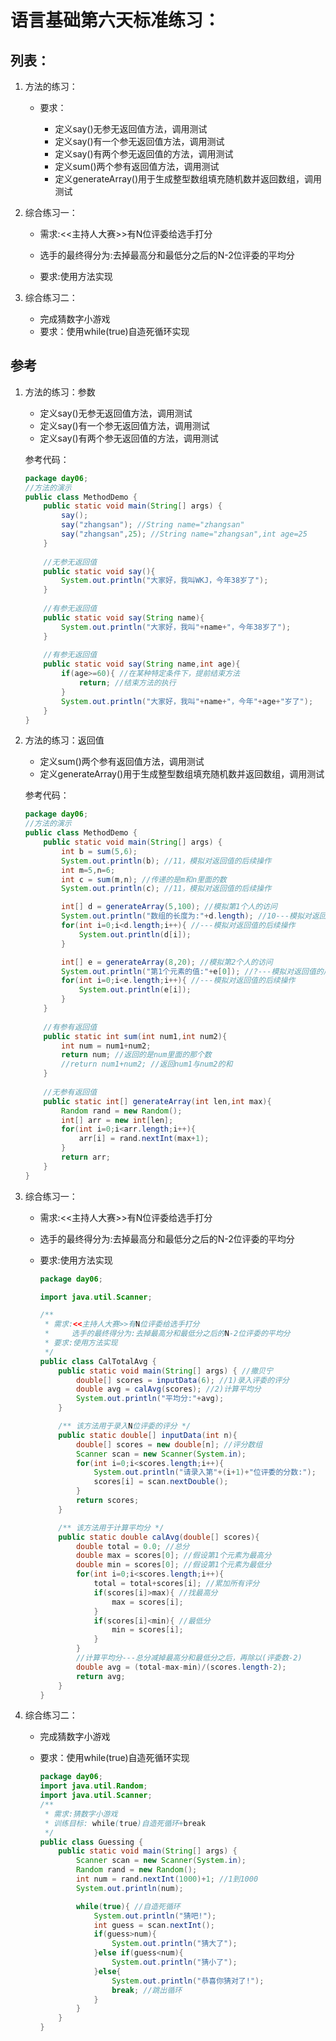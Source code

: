# 语言基础第六天标准练习：

## 列表：

1. 方法的练习：

   - 要求：

     - 定义say()无参无返回值方法，调用测试
     - 定义say()有一个参无返回值方法，调用测试
     - 定义say()有两个参无返回值的方法，调用测试
     - 定义sum()两个参有返回值方法，调用测试
     - 定义generateArray()用于生成整型数组填充随机数并返回数组，调用测试

2. 综合练习一：

   - 需求:<<主持人大赛>>有N位评委给选手打分

   - 选手的最终得分为:去掉最高分和最低分之后的N-2位评委的平均分
   - 要求:使用方法实现

3. 综合练习二：

   - 完成猜数字小游戏
   - 要求：使用while(true)自造死循环实现


## 参考

1. 方法的练习：参数

   - 定义say()无参无返回值方法，调用测试
   - 定义say()有一个参无返回值方法，调用测试
   - 定义say()有两个参无返回值的方法，调用测试

   参考代码：

   ```java
   package day06;
   //方法的演示
   public class MethodDemo {
       public static void main(String[] args) {
           say();
           say("zhangsan"); //String name="zhangsan"
           say("zhangsan",25); //String name="zhangsan",int age=25
       }
       
       //无参无返回值
       public static void say(){
           System.out.println("大家好，我叫WKJ，今年38岁了");
       }
       
       //有参无返回值
       public static void say(String name){
           System.out.println("大家好，我叫"+name+"，今年38岁了");
       }
       
       //有参无返回值
       public static void say(String name,int age){
           if(age>=60){ //在某种特定条件下，提前结束方法
               return; //结束方法的执行
           }
           System.out.println("大家好，我叫"+name+"，今年"+age+"岁了");
       }
   }
   ```

2. 方法的练习：返回值

   - 定义sum()两个参有返回值方法，调用测试
   - 定义generateArray()用于生成整型数组填充随机数并返回数组，调用测试

   参考代码：

   ```java
   package day06;
   //方法的演示
   public class MethodDemo {
       public static void main(String[] args) {
           int b = sum(5,6);
           System.out.println(b); //11，模拟对返回值的后续操作
           int m=5,n=6;
           int c = sum(m,n); //传递的是m和n里面的数
           System.out.println(c); //11，模拟对返回值的后续操作
   
           int[] d = generateArray(5,100); //模拟第1个人的访问
           System.out.println("数组的长度为:"+d.length); //10---模拟对返回值的后续操作
           for(int i=0;i<d.length;i++){ //---模拟对返回值的后续操作
               System.out.println(d[i]);
           }
   
           int[] e = generateArray(8,20); //模拟第2个人的访问
           System.out.println("第1个元素的值:"+e[0]); //?---模拟对返回值的后续操作
           for(int i=0;i<e.length;i++){ //---模拟对返回值的后续操作
               System.out.println(e[i]);
           }
       }
       
       //有参有返回值
       public static int sum(int num1,int num2){
           int num = num1+num2;
           return num; //返回的是num里面的那个数
           //return num1+num2; //返回num1与num2的和
       }
       
       //无参有返回值
       public static int[] generateArray(int len,int max){
           Random rand = new Random();
           int[] arr = new int[len];
           for(int i=0;i<arr.length;i++){
               arr[i] = rand.nextInt(max+1);
           }
           return arr;
       }
   }
   ```

3. 综合练习一：

   - 需求:<<主持人大赛>>有N位评委给选手打分

   * 选手的最终得分为:去掉最高分和最低分之后的N-2位评委的平均分

   * 要求:使用方法实现

     ```java
     package day06;
     
     import java.util.Scanner;
     
     /**
      * 需求:<<主持人大赛>>有N位评委给选手打分
      *     选手的最终得分为:去掉最高分和最低分之后的N-2位评委的平均分
      * 要求:使用方法实现
      */
     public class CalTotalAvg {
         public static void main(String[] args) { //撒贝宁
             double[] scores = inputData(6); //1)录入评委的评分
             double avg = calAvg(scores); //2)计算平均分
             System.out.println("平均分:"+avg);
         }
     
         /** 该方法用于录入N位评委的评分 */
         public static double[] inputData(int n){
             double[] scores = new double[n]; //评分数组
             Scanner scan = new Scanner(System.in);
             for(int i=0;i<scores.length;i++){
                 System.out.println("请录入第"+(i+1)+"位评委的分数:");
                 scores[i] = scan.nextDouble();
             }
             return scores;
         }
     
         /** 该方法用于计算平均分 */
         public static double calAvg(double[] scores){
             double total = 0.0; //总分
             double max = scores[0]; //假设第1个元素为最高分
             double min = scores[0]; //假设第1个元素为最低分
             for(int i=0;i<scores.length;i++){
                 total = total+scores[i]; //累加所有评分
                 if(scores[i]>max){ //找最高分
                     max = scores[i];
                 }
                 if(scores[i]<min){ //最低分
                     min = scores[i];
                 }
             }
             //计算平均分---总分减掉最高分和最低分之后，再除以(评委数-2)
             double avg = (total-max-min)/(scores.length-2);
             return avg;
         }
     }
     ```

4. 综合练习二：

   - 完成猜数字小游戏

   - 要求：使用while(true)自造死循环实现

     ```java
     package day06;
     import java.util.Random;
     import java.util.Scanner;
     /**
      * 需求:猜数字小游戏
      * 训练目标: while(true)自造死循环+break
      */
     public class Guessing {
         public static void main(String[] args) {
             Scanner scan = new Scanner(System.in);
             Random rand = new Random();
             int num = rand.nextInt(1000)+1; //1到1000
             System.out.println(num);
     
             while(true){ //自造死循环
                 System.out.println("猜吧!");
                 int guess = scan.nextInt();
                 if(guess>num){
                     System.out.println("猜大了");
                 }else if(guess<num){
                     System.out.println("猜小了");
                 }else{
                     System.out.println("恭喜你猜对了!");
                     break; //跳出循环
                 }
             }
         }
     }
     ```

